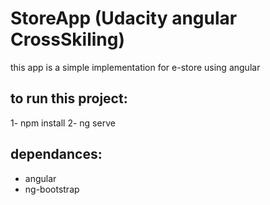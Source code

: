# StoreApp (Udacity angular CrossSkiling)
this app is a simple implementation for e-store using angular 

## to run this project:
1- npm install
2- ng serve

## dependances:
* angular 
* ng-bootstrap
